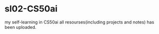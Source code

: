 # sl02-CS50ai
my self-learning in CS50ai all resourses(including projects and notes) has been uploaded.
